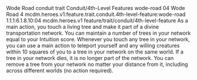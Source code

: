 <ability>
  <name>Wode Road</name>
  <metadata>
    <class>conduit</class>
    <feature_type>trait</feature_type>
    <file_dpath>Conduit/4th-Level Features</file_dpath>
    <item_id>wode-road</item_id>
    <item_index>04</item_index>
    <item_name>Wode Road</item_name>
    <level>4</level>
    <scc>mcdm.heroes.v1:feature.trait.conduit.4th-level-feature:wode-road</scc>
    <scdc>1.1.1:6.1.8.10:04</scdc>
    <source>mcdm.heroes.v1</source>
    <type>feature/trait/conduit/4th-level-feature</type>
  </metadata>
  <effects>
    <effect type="mundane">As a main action, you touch a living tree and make it part of a divine transportation network. You can maintain a number of trees in your network equal to your Intuition score. Whenever you touch any tree in your network, you can use a main action to teleport yourself and any willing creatures within 10 squares of you to a tree in your network on the same world. If a tree in your network dies, it is no longer part of the network. You can remove a tree from your network no matter your distance from it, including across different worlds (no action required).</effect>
  </effects>
</ability>
